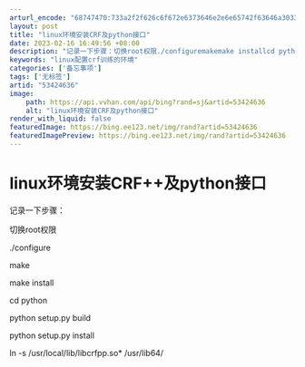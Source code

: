 ```yaml
---
arturl_encode: "68747470:733a2f2f626c6f672e6373646e2e6e65742f63646a30333131:2f61727469636c652f64657461696c732f3533343234363336"
layout: post
title: "linux环境安装CRF及python接口"
date: 2023-02-16 16:49:56 +08:00
description: "记录一下步骤：切换root权限./configuremakemake installcd pytho"
keywords: "linux配置crf训练的环境"
categories: ['备忘事项']
tags: ['无标签']
artid: "53424636"
image:
    path: https://api.vvhan.com/api/bing?rand=sj&artid=53424636
    alt: "linux环境安装CRF及python接口"
render_with_liquid: false
featuredImage: https://bing.ee123.net/img/rand?artid=53424636
featuredImagePreview: https://bing.ee123.net/img/rand?artid=53424636
---
```


# linux环境安装CRF++及python接口

记录一下步骤：

切换root权限

./configure

make

make install

cd python

python setup.py build

python setup.py install

ln -s /usr/local/lib/libcrfpp.so* /usr/lib64/